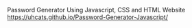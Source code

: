 Password Generator Using Javascript, CSS and HTML
Website
https://uhcats.github.io/Password-Generator-Javascript/
